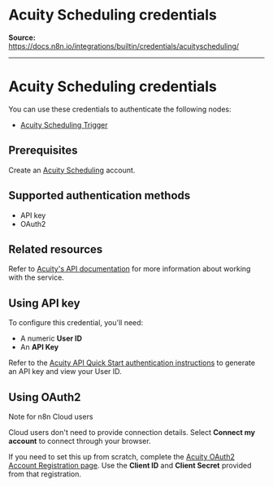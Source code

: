 # Acuity Scheduling credentials

**Source:** https://docs.n8n.io/integrations/builtin/credentials/acuityscheduling/

---

# Acuity Scheduling credentials

You can use these credentials to authenticate the following nodes:

- [Acuity Scheduling Trigger](../../trigger-nodes/n8n-nodes-base.acuityschedulingtrigger/)

## Prerequisites

Create an [Acuity Scheduling](https://acuityscheduling.com/) account.

## Supported authentication methods

- API key
- OAuth2

## Related resources

Refer to [Acuity's API documentation](https://developers.acuityscheduling.com/reference/quick-start) for more information about working with the service.

## Using API key

To configure this credential, you'll need:

- A numeric **User ID**
- An **API Key**

Refer to the [Acuity API Quick Start authentication instructions](https://developers.acuityscheduling.com/reference/quick-start#authentication) to generate an API key and view your User ID.

## Using OAuth2

Note for n8n Cloud users

Cloud users don't need to provide connection details. Select **Connect my account** to connect through your browser.

If you need to set this up from scratch, complete the [Acuity OAuth2 Account Registration page](https://acuityscheduling.com/oauth2/register). Use the **Client ID** and **Client Secret** provided from that registration.
